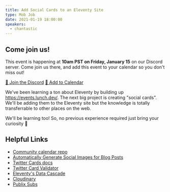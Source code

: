 ```yaml
---
title: Add Social Cards to an Eleventy Site
type: Mob Job
date: 2021-01-19 18:00:00
speakers:
  - chantastic
---
```


<aside id="call-to-action" aria-labelledby="call-to-action-heading">
	<h2 id="call-to-action-heading">Come join us!</h2>
	<p>This event is happening at <strong>10am PST on Friday, January 15</strong> on our Discord server. Come join us there, and add this event to your calendar so you don't miss out!</p>
	<div class="cta-links">
		<a aria-label="Join the Discord" href="https://discord.gg/dx7ZWCy">👋 Join the Discord</a>
		<a aria-label="Add to Calendar" href="http://www.google.com/calendar/event?action=TEMPLATE&dates=20210115T180000Z%2F20210115T190000Z&text=Add%20Social%20Cards%20to%20Eleventy%20Site&location=https%3A%2F%2Fdiscord.com%2Finvite%2Fq9ZdBgP&details=Hey%20friends%2C%0AWe've%20been%20learning%20a%20ton%20about%20Eleventy%20by%20building%20up%20https%3A%2F%2Fevents.lunch.dev%2F%0A%0AThe%20next%20big%20project%20is%20creating%20%22social%20cards%22.%0AWe'll%20be%20adding%20them%20to%20the%20Eleventy%20site%20but%20the%20knowledge%20is%20transferrable%20to%20other%20places%20on%20the%20web.%0A%0AWe'll%20be%20learning%20too!%0ASo%2C%20no%20previous%20experience%20required%20just%20bring%20your%20curiosity.">📅 Add to Calendar</a>
	</div>
</aside>

We've been learning a ton about Eleventy by building up https://events.lunch.dev/.
The next big project is creating "social cards".
We'll be adding them to the Eleventy site but the knowledge is totally transferrable to other places on the web.

We'll be learning too! So, no previous experience required just bring your curiosity :partying_face:

## Helpful Links

- [Community calendar repo](https://github.com/LunchDevCommunity/community-calendar)
- [Automatically Generate Social Images for Blog Posts](https://www.learnwithjason.dev/blog/auto-generate-social-image/)
- [Twitter Cards docs](https://developer.twitter.com/en/docs/twitter-for-websites/cards/overview/abouts-cards)
- [Twitter Card Validator](https://cards-dev.twitter.com/validator)
- [Eleventy's Data Cascade](https://www.11ty.dev/docs/data-cascade/)
- [Cloudinary](https://cloudinary.com/)
- [Publix Subs](https://ww4.publix.com/products-services/deli/online-easy-ordering)
